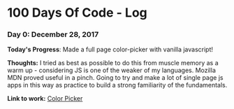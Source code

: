 # 100 Days Of Code - Log

### Day 0: December 28, 2017

**Today's Progress**: Made a full page color-picker with vanilla javascript!

**Thoughts:** I tried as best as possible to do this from muscle memory as a warm up - considering JS is one of the weaker of my languages. Mozilla MDN proved useful in a pinch. Going to try and make a lot of single page js apps in this way as practice to build a strong familiarity of the fundamentals.

**Link to work:** [Color Picker]()
